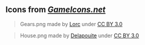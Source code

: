 ## Icons from *[GameIcons.net](http//GameIcons.net/)*

> Gears.png made by [Lorc](http://lorcblog.blogspot.com/) under [CC BY 3.0](http://creativecommons.org/licenses/by/3.0/)

> House.png made by [Delapouite](http://delapouite.com/) under [CC BY 3.0](http://creativecommons.org/licenses/by/3.0/)
